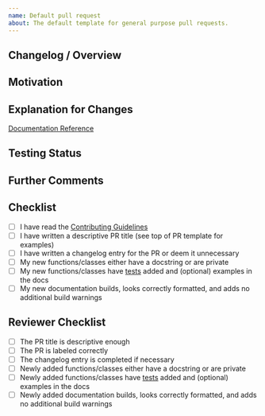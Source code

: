 ```yaml
---
name: Default pull request
about: The default template for general purpose pull requests.
---
```


<!--
Thanks for your contribution to ManimCommunity!

Before filling in the details, ensure:
- Your local changes are up-to-date with ManimCommunity/manim
  
- The title of your PR gives a descriptive summary to end-users. Some examples:
  - Fixed last animations not running to completion
  - Added gradient support and documentation for SVG files
  Examples of what *NOT* to do:
  - "fixed that styling issue" - not descriptive enough
  - "fixed issue #XYZ" - end-user needs to do further research
-->
## Changelog / Overview
<!-- Optional (Recommended): a detailed overview of the PR for the upcoming
release's changelog entry. Useful for when the PR title isn't enough. 

DO NOT REMOVE THE FOLLOWING CHANGELOG LINES, EVEN IF YOU DON'T USE THEM.-->
<!--changelog-start-->

<!--changelog-end-->

## Motivation
<!-- In what way do your changes improve the library? -->

## Explanation for Changes
<!-- How do your changes improve the library? -->

<!-- For PRs introducing new features, please adjust
the link below to reference the docs of your feature. -->
[Documentation Reference](https://manimce--####.org.readthedocs.build)
<!-- In the link above replace #### with you PR number.
You can also adjust the path to the module / class you worked on. This could look like adding
"/en/####/reference/manim.mobject.geometry.Arc.html" to the link for the Arc class.
Notice that the link will only work once the documentation is build which may take a few minutes.-->


## Testing Status
<!-- Optional (Recommended): your computer specs and what tests you ran with
their results, if any. This section is also intended for other
testing-related comments. -->

## Further Comments
<!-- Optional: any further comments that might be useful for reviewers. -->

## Checklist
- [ ] I have read the [Contributing Guidelines](https://docs.manim.community/en/latest/contributing.html)
- [ ] I have written a descriptive PR title (see top of PR template for examples)
- [ ] I have written a changelog entry for the PR or deem it unnecessary
- [ ] My new functions/classes either have a docstring or are private
- [ ] My new functions/classes have [tests](https://github.com/ManimCommunity/manim/wiki/Testing) added and (optional) examples in the docs
- [ ] My new documentation builds, looks correctly formatted, and adds no additional build warnings
<!-- Once again, thanks for contributing to ManimCommunity! -->


<!-- Do not modify the lines below. These are for the reviewers of your PR -->
## Reviewer Checklist
- [ ] The PR title is descriptive enough
- [ ] The PR is labeled correctly
- [ ] The changelog entry is completed if necessary
- [ ] Newly added functions/classes either have a docstring or are private
- [ ] Newly added functions/classes have [tests](https://github.com/ManimCommunity/manim/wiki/Testing) added and (optional) examples in the docs
- [ ] Newly added documentation builds, looks correctly formatted, and adds no additional build warnings
